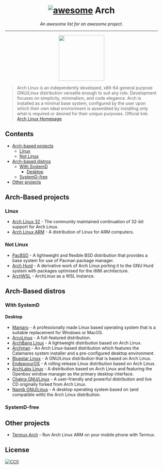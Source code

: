 
<h1 align="center"> <a href="http://awesome.re"><img src="https://cdn.rawgit.com/sindresorhus/awesome/d7305f38d29fed78fa85652e3a63e154dd8e8829/media/badge.svg" alt="awesome"></a> Arch </h1>
<p align="center"><i>An awesome list for an awesome project.</i></p>

___

<p align="center">
  <img height="150" src="https://www.archlinux.org/static/logos/archlinux-logo-dark-90dpi.ebdee92a15b3.png">
</p>

> Arch Linux is an independently developed, x86-64 general purpose GNU/Linux distribution versatile enough to suit any role. Development focuses on simplicity, minimalism, and code elegance. Arch is installed as a minimal base system, configured by the user upon which their own ideal environment is assembled by installing only what is required or desired for their unique purposes. Official link: [Arch Linux Homepage](https://www.archlinux.org/)

## Contents

* [Arch-based projects](#arch-based-projects)
  * [Linux](#linux)
  * [Not Linux](#not-linux)
* [Arch-based distros](#arch-based-distros)
  * [With SystemD](#with-systemd)
    * [Desktop](#desktop)
  * [SystemD-free](#systemd-free)
* [Other projects](#other-projects)

## Arch-Based projects
### Linux
- [Arch Linux 32](https://www.archlinux32.org/) - The community maintained continuation of 32-bit support for Arch Linux.
- [Arch Linux ARM](https://archlinuxarm.org/) - A distribution of Linux for ARM computers.

### Not Linux
- [PacBSD](https://pacbsd.org/) - A lightweight and flexible BSD distribution that provides a base system for use of Pacman package manager.
- [Arch Hurd](https://archhurd.org/) - A derivative work of Arch Linux porting it to the GNU Hurd system with packages optimised for the i686 architecture.
- [ArchWSL](https://git.io/archwsl) - ArchLinux as a WSL Instance.

## Arch-Based distros
### With SystemD
#### Desktop
- [Manjaro](https://manjaro.org/) - A professionally made Linux based operating system that is a suitable replacement for Windows or MacOS.
- [ArcoLinux](https://arcolinux.com/) - A full-featured distribution.
- [ArchBang Linux](http://archbang.org/) - A lightweight distribution based on Arch Linux.
- [Archman](http://archman.org/) - An Arch Linux-based distribution which features the Calamares system installer and a pre-configured desktop environment.
- [Bluestar Linux](https://sourceforge.net/projects/bluestarlinux/) - A GNU/Linux distribution that is based on Arch Linux.
- [EndeavourOS](https://endeavouros.com/) - A rolling release Linux distribution based on Arch Linux.
- [ArchLabs Linux](https://archlabslinux.com/) - A distribution based on Arch Linux and featuring the Openbox window manager as the primary desktop interface.
- [Chakra GNU/Linux](https://www.chakralinux.org/) - A user-friendly and powerful distribution and live CD originally forked from Arch Linux.
- [Namib GNU/Linux](https://www.namiblinux.org/) - A desktop operating system based on (and compatible with) the Arch Linux distribution.

### SystemD-free

## Other projects
- [Termux Arch](https://termuxarch.github.io/TermuxArch/) - Run Arch Linux ARM on your mobile phone with Termux.

## License

[![CC0](https://licensebuttons.net/p/zero/1.0/88x31.png)](https://creativecommons.org/publicdomain/zero/1.0/)
